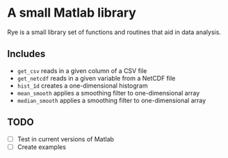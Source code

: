 # A small Matlab library

Rye is a small library set of functions and routines that aid in
data analysis.

## Includes
* `get_csv` reads in a given column of a CSV file
* `get_netcdf` reads in a given variable from a NetCDF file
* `hist_1d` creates a one-dimensional histogram
* `mean_smooth` applies a smoothing filter to one-dimensional array
* `median_smooth` applies a smoothing filter to one-dimensional array

## TODO
- [ ] Test in current versions of Matlab
- [ ] Create examples
